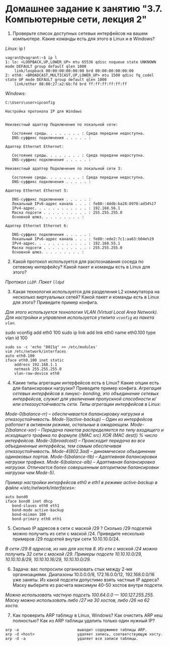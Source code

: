 # Домашнее задание к занятию "3.7. Компьютерные сети, лекция 2"

1. Проверьте список доступных сетевых интерфейсов на вашем компьютере. Какие команды есть для этого в Linux и в Windows?

*Linux:*
ip l
```
vagrant@vagrant:~$ ip l
1: lo: <LOOPBACK,UP,LOWER_UP> mtu 65536 qdisc noqueue state UNKNOWN mode DEFAULT group default qlen 1000
    link/loopback 00:00:00:00:00:00 brd 00:00:00:00:00:00
2: eth0: <BROADCAST,MULTICAST,UP,LOWER_UP> mtu 1500 qdisc fq_codel state UP mode DEFAULT group default qlen 1000
    link/ether 08:00:27:a2:6b:fd brd ff:ff:ff:ff:ff:ff
```

*Windows:*
```
C:\Users\user>ipconfig

Настройка протокола IP для Windows


Неизвестный адаптер Подключение по локальной сети:

   Состояние среды. . . . . . . . : Среда передачи недоступна.
   DNS-суффикс подключения . . . . . :

Адаптер Ethernet Ethernet:

   Состояние среды. . . . . . . . : Среда передачи недоступна.
   DNS-суффикс подключения . . . . . :

Неизвестный адаптер Подключение по локальной сети 3:

   Состояние среды. . . . . . . . : Среда передачи недоступна.
   DNS-суффикс подключения . . . . . :

Адаптер Ethernet Ethernet 5:

   DNS-суффикс подключения . . . . . :
   Локальный IPv6-адрес канала . . . : fe80::4ddb:ba28:8970:ad34%17
   IPv4-адрес. . . . . . . . . . . . : 192.168.56.1
   Маска подсети . . . . . . . . . . : 255.255.255.0
   Основной шлюз. . . . . . . . . :

Адаптер Ethernet Ethernet 6:

   DNS-суффикс подключения . . . . . :
   Локальный IPv6-адрес канала . . . : fe80::ede2:7c1:aa63:b04e%19
   IPv4-адрес. . . . . . . . . . . . : 192.168.55.1
   Маска подсети . . . . . . . . . . : 255.255.255.0
   Основной шлюз. . . . . . . . . :
```


2. Какой протокол используется для распознавания соседа по сетевому интерфейсу? Какой пакет и команды есть в Linux для этого?

*Протокол `LLDP`. Пакет `lldpd`*

3. Какая технология используется для разделения L2 коммутатора на несколько виртуальных сетей? Какой пакет и команды есть в Linux для этого? Приведите пример конфига.

*Для этого используется технология VLAN (Virtual Local Area Network). Для настройки и управленя используется утилита `vconfig` из пакета `vlan`.*

sudo vconfig add eth0 100
sudo ip link add link eth0 name eth0.100 type vlan id 100

```
sudo su -c 'echo "8021q" >> /etc/modules'
vim /etc/network/interfaces
auto eth0.100
iface eth0.100 inet static
    address 192.168.1.1
    netmask 255.255.255.0
    vlan-raw-device eth0
```


4. Какие типы агрегации интерфейсов есть в Linux? Какие опции есть для балансировки нагрузки? Приведите пример конфига.
*Агрегация сетевых интерфейсов в линукс- bonding, это объединение сетевых интерфейсов, служит для увеличения пропускной способности и/или отказоустойчивость сети.
Типы агрегации интерфейсов в Linux:*

*Mode-0(balance-rr) – обеспечивается балансировку нагрузки и отказоустойчивость. 
Mode-1(active-backup) – Один из интерфейсов работает в активном режиме, остальные в ожидающем. 
Mode-2(balance-xor) – Передача пакетов распределяется по типу входящего и исходящего трафика по формуле ((MAC src) XOR (MAC dest)) % число интерфейсов.
Mode-3(broadcast) – Происходит передача во все объединенные интерфейсы, тем самым обеспечивая отказоустойчивость.
Mode-4(802.3ad) – динамическое объединение одинаковых портов.
Mode-5(balance-tlb) – Адаптивная балансировки нагрузки трафика. 
Mode-6(balance-alb) – Адаптивная балансировка нагрузки. Отличается более совершенным алгоритмом балансировки нагрузки чем Mode-5).* 

*Пример настройки интерфейсов eth0 и eth1 в режиме active-backup в файле «/etc/network/interfaces»:*
```
auto bond0
iface bond0 inet dhcp
   bond-slaves eth0 eth1
   bond-mode active-backup
   bond-miimon 100
   bond-primary eth0 eth1
```

5. Сколько IP адресов в сети с маской /29 ? Сколько /29 подсетей можно получить из сети с маской /24. Приведите несколько примеров /29 подсетей внутри сети 10.10.10.0/24.

*В сети /29 8 адресов, из них для хостов 8.
Из ети с маской /24 можно получить 32 сети с маской /29.
Примеры подсете 10.10.10.0/29, 10.10.10.8/29, 10.10.10.16/29, 10.10.10.0/29.*

6. Задача: вас попросили организовать стык между 2-мя организациями. Диапазоны 10.0.0.0/8, 172.16.0.0/12, 192.168.0.0/16 уже заняты. Из какой подсети допустимо взять частные IP адреса? Маску выберите из расчета максимум 40-50 хостов внутри подсети.

*Можно использовать частную подсеть 100.64.0.0 — 100.127.255.255. Маску можно использовать либо /27 на 30 хостов, либо /26 на 62 хоста.*

7. Как проверить ARP таблицу в Linux, Windows? Как очистить ARP кеш полностью? Как из ARP таблицы удалить только один нужный IP?


```
arp -a                          выводит содержимое таблицы ARP.
arp -d <host>                   удаляет запись, соответствующую хосту.
arp -d -a                       удаляет все записи таблицы.
```
